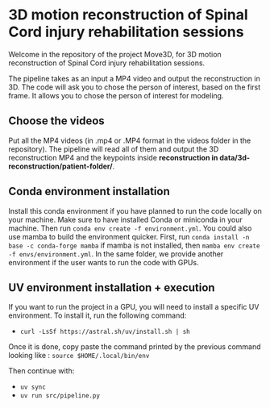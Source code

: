 # 3D motion reconstruction of Spinal Cord injury rehabilitation sessions
Welcome in the repository of the project Move3D, for 3D motion reconstruction of Spinal Cord injury rehabilitation sessions. 

The pipeline takes as an input a MP4 video and output the reconstruction in 3D. The code will ask you to chose the person of interest, based on the first frame. It allows you to chose the person of interest for modeling. 

## Choose the videos
Put all the MP4 videos (in .mp4 or .MP4 format in the videos folder in the repository). The pipeline will read all of them and output the 3D reconstruction MP4 and the keypoints inside **reconstruction in data/3d-reconstruction/patient-folder/**.


## Conda environment installation
Install this conda environment if you have planned to run the code locally on your machine. Make sure to have installed Conda or miniconda in your machine. Then run `conda env create -f environment.yml`.
You could also use mamba to build the environment quicker. First, run `conda install -n base -c conda-forge mamba` if mamba is not installed, then `mamba env create -f envs/environment.yml`. In the same folder, we provide another environment if the user wants to run the code with GPUs.


## UV environment installation + execution
If you want to run the project in a GPU, you will need to install a specific UV environment. To install it, run the following command: 
- `curl -LsSf https://astral.sh/uv/install.sh | sh`

Once it is done, copy paste the command printed by the previous command looking like : `source $HOME/.local/bin/env`

Then continue with:
- `uv sync`
- `uv run src/pipeline.py`


